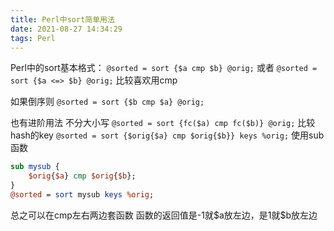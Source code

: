 ```yaml
---
title: Perl中sort简单用法
date: 2021-08-27 14:34:29
tags: Perl
---
```

Perl中的sort基本格式：
`@sorted = sort {$a cmp $b} @orig;`
或者
`@sorted = sort {$a <=> $b} @orig;`
比较喜欢用cmp

如果倒序则
`@sorted = sort {$b cmp $a} @orig;`

也有进阶用法
不分大小写
`@sorted = sort {fc($a) cmp fc($b)} @orig;`
比较hash的key
`@sorted = sort {$orig{$a} cmp $orig{$b}} keys %orig;`
使用sub函数
``` perl
sub mysub {
    $orig{$a} cmp $orig{$b};
}
@sorted = sort mysub keys %orig;
```
总之可以在cmp左右两边套函数
函数的返回值是-1就\$a放左边，是1就\$b放左边
